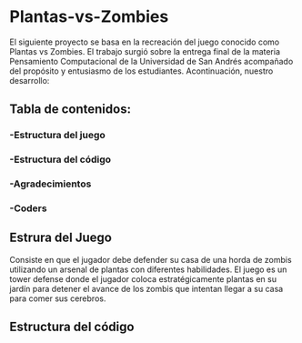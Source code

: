 # Plantas-vs-Zombies

El siguiente proyecto se basa en la recreación del juego conocido como Plantas vs Zombies. El trabajo surgió sobre la entrega final de la materia Pensamiento Computacional de la Universidad de San Andrés acompañado del propósito y entusiasmo de los estudiantes. Acontinuación, nuestro desarrollo:

## Tabla de contenidos:
###   -Estructura del juego
###   -Estructura del código
###   -Agradecimientos
###   -Coders

## Estrura del Juego

Consiste en que el jugador debe defender su casa de una horda de zombis utilizando un arsenal de plantas con diferentes habilidades. El juego es un tower defense donde el jugador coloca estratégicamente plantas en su jardín para detener el avance de los zombis que intentan llegar a su casa para comer sus cerebros. 

## Estructura del código












